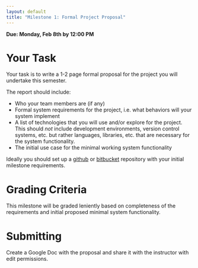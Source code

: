 ```yaml
---
layout: default
title: "Milestone 1: Formal Project Proposal"
---
```


**Due: Monday, Feb 8th by 12:00 PM**

Your Task
=========

Your task is to write a 1-2 page formal proposal for the project you will undertake this semester.

The report should include:

-   Who your team members are (if any)
-   Formal system requirements for the project, i.e. what behaviors will your system implement
-   A list of technologies that you will use and/or explore for the project. This should *not* include development environments, version control systems, etc. but rather languages, libraries, etc. that are necessary for the system functionality.
-   The initial use case for the minimal working system functionality

Ideally you should set up a [github](https://github.com) or [bitbucket](https://bitbucket.org) repository with your initial milestone requirements.

Grading Criteria
================

This milestone will be graded leniently based on completeness of the requirements and initial proposed minimal system functionality.

Submitting
==========

Create a Google Doc with the proposal and share it with the instructor with edit permissions.
